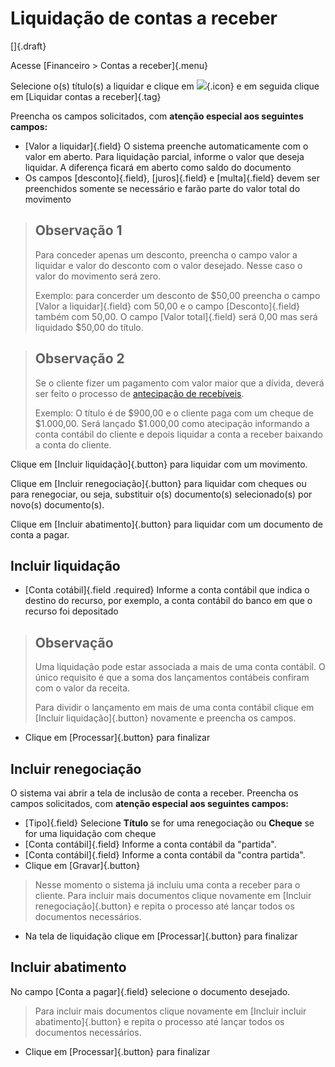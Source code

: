 # Liquidação de contas a receber

[]{.draft}

Acesse [Financeiro > Contas a receber]{.menu}

Selecione o(s) título(s) a liquidar e clique em ![](https://static.zenerp.app.br/icons/action-forward.svg){.icon} e em seguida clique em [Liquidar contas a receber]{.tag}

Preencha os campos solicitados, com **atenção especial aos seguintes campos:**
* [Valor a liquidar]{.field} O sistema preenche automaticamente com o valor em aberto. Para liquidação parcial, informe o valor que deseja liquidar. A diferença ficará em aberto como saldo do documento
* Os campos [desconto]{.field}, [juros]{.field} e [multa]{.field} devem ser preenchidos somente se necessário e farão parte do valor total do movimento

>## Observação 1
>Para conceder apenas um desconto, preencha o campo valor a liquidar e valor do desconto com o valor desejado. Nesse caso o valor do movimento será zero.
>
> Exemplo: para concerder um desconto de $50,00 preencha o campo [Valor a liquidar]{.field} com 50,00 e o campo [Desconto]{.field} também com 50,00. O campo [Valor total]{.field} será 0,00 mas será liquidado $50,00 do título.

>## Observação 2
> Se o cliente fizer um pagamento com valor maior que a dívida, deverá ser feito o processo de [antecipação de recebíveis](receivableAnticipation).
>
> Exemplo:
> O título é de $900,00 e o cliente paga com um cheque de $1.000,00. Será lançado $1.000,00 como atecipação informando a conta contábil do cliente e depois liquidar a conta a receber baixando a conta do cliente.


Clique em [Incluir liquidação]{.button} para liquidar com um movimento.

Clique em [Incluir renegociação]{.button} para liquidar com cheques ou para renegociar, ou seja, substituir o(s) documento(s) selecionado(s) por novo(s) documento(s).

Clique em [Incluir abatimento]{.button} para liquidar com um documento de conta a pagar.

## Incluir liquidação

* [Conta cotábil]{.field .required} Informe a conta contábil que indica o destino do recurso, por exemplo, a conta contábil do banco em que o recurso foi depositado

>## Observação
>
> Uma liquidação pode estar associada a mais de uma conta contábil. O único requisito é que a soma dos lançamentos contábeis confiram com o valor da receita.
>
>Para dividir o lançamento em mais de uma conta contábil clique em [Incluir liquidação]{.button} novamente e preencha os campos.

* Clique em [Processar]{.button} para finalizar

## Incluir renegociação 

O sistema vai abrir a tela de inclusão de conta a receber. Preencha os campos solicitados, com **atenção especial aos seguintes campos:**
* [Tipo]{.field} Selecione **Título** se for uma renegociação ou **Cheque** se for uma liquidação com cheque
* [Conta contábil]{.field}
Informe a conta contábil da "partida".
* [Conta contábil]{.field}
Informe a conta contábil da "contra partida".
* Clique em [Gravar]{.button}

>Nesse momento o sistema já incluiu uma conta a receber para o cliente. Para incluir mais documentos clique novamente em [Incluir renegociação]{.button} e repita o processo até lançar todos os documentos necessários.

* Na tela de liquidação clique em [Processar]{.button} para finalizar

## Incluir abatimento
 
 No campo [Conta a pagar]{.field} selecione o documento desejado.

 > Para incluir mais documentos clique novamente em [Incluir incluir abatimento]{.button} e repita o processo até lançar todos os documentos necessários.

 * Clique em [Processar]{.button} para finalizar
 
 







